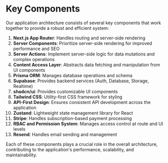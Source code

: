 # Key Components

Our application architecture consists of several key components that work together to provide a robust and efficient system:

1. **Next.js App Router**: Handles routing and server-side rendering
2. **Server Components**: Prioritize server-side rendering for improved performance and SEO
3. **Server Actions**: Implement server-side logic for data mutations and complex operations
4. **Content Access Layer**: Abstracts data fetching and manipulation from UI components
5. **Prisma ORM**: Manages database operations and schema
6. **Supabase**: Provides backend services (Auth, Database, Storage, Realtime)
7. **shadcn/ui**: Provides customizable UI components
8. **Tailwind CSS**: Utility-first CSS framework for styling
9. **API-First Design**: Ensures consistent API development across the application
10. **Zustand**: Lightweight state management library for React
11. **Stripe**: Handles subscription-based payment processing
12. **RBAC and Permission System**: Manages access control at route and UI levels
13. **Resend**: Handles email sending and management

Each of these components plays a crucial role in the overall architecture, contributing to the application's performance, scalability, and maintainability.